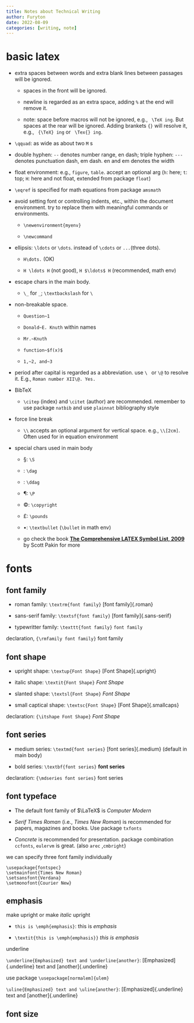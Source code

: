 ```yaml
---
title: Notes about Technical Writing
author: Furyton
date: 2022-08-09
categories: [writing, note]
---
```


# basic latex

-   extra spaces between words and extra blank lines between passages
    will be ignored.

    -   spaces in the front will be ignored.

    -   newline is regarded as an extra space, adding `%` at the end
        will remove it.

    -   note: space before macros will not be ignored, e.g.,
        ` \TeX ing`. But spaces at the rear will be ignored. Adding
        brankets `{}` will resolve it, e.g., ` {\TeX} ing` or
        ` \Tex{} ing`.

-   `\qquad`: as wide as about two `M` s

-   double hyphen: `--` denotes number range, en dash; triple hyphen:
    `---` denotes punctuation dash, em dash. en and em denotes the width

-   float environment: e.g., `figure`, `table`. accept an optional arg
    (`h`: here; `t`: top; `H`: here and not float, extended from package
    `float`)

-   `\eqref` is specified for math equations from package `amsmath`

-   avoid setting font or controlling indents, etc., within the document
    environment. try to replace them with meaningful commands or
    environments.

    -   `\newenvironment{myenv}`

    -   `\newcommand`

-   ellipsis: `\ldots` or `\dots`. instead of `\cdots` or `...`(three
    dots).

    -   `H\dots.` (OK)

    -   `H \ldots H` (not good), `H $\ldots$ H` (recommended, math env)

-   escape chars in the main body.

    -   `\_` for `_`; `\textbackslash` for `\`

-   non-breakable space.

    -   `Question~1`

    -   `Donald~E. Knuth` within names

    -   `Mr.~Knuth`

    -   `function~$f(x)$`

    -   `1,~2, and~3`

-   period after capital is regarded as a abbreviation. use `\ ` or `\@`
    to resolve it. E.g., `Roman number XII\@. Yes.`

-   BibTeX

    -   `\citep` (index) and `\citet` (author) are recommended. remember
        to use package `natbib` and use `plainnat` bibliography style

-   force line break

    -   `\\` accepts an optional argument for vertical space. e.g.,
        `\\[2cm]`. Often used for in equation environment

-   special chars used in main body

    -   §: `\S`

    -   : `\dag`

    -   : `\ddag`

    -   ¶: `\P`

    -   ©: `\copyright`

    -   £: `\pounds`

    -   $\bullet$: `\textbullet` (`\bullet` in math env)

    -   go check the book [**The Comprehensive LATEX Symbol List,
        2009**](/www/The-Comprehensive-LATEX-Symbol-List.pdf) by
        Scott Pakin for more

# fonts

## font family

-   roman family: `\textrm{font family}` [font family]{.roman}

-   sans-serif family: `\textsf{font family}` [font family]{.sans-serif}

-   typewritter family: `\texttt{font family}` `font family`

declaration, `{\rmfamily font family}` font family

## font shape

-   upright shape: `\textup{Font Shape}` [Font Shape]{.upright}

-   italic shape: `\textit{Font Shape}` *Font Shape*

-   slanted shape: `\textsl{Font Shape}` *Font Shape*

-   small captical shape: `\textsc{Font Shape}` [Font Shape]{.smallcaps}

declaration: `{\itshape Font Shape}` *Font Shape*

## font series

-   medium series: `\textmd{font series}` [font series]{.medium}
    (default in main body)

-   bold series: `\textbf{font series}` **font series**

declaration: `{\mdseries font series}` font series

## font typeface

-   The default font family of $\LaTeX$ is *Computer Modern*

-   *Serif Times Roman* (i.e., *Times New Roman*) is recommended for
    papers, magazines and books. Use package `txfonts`

-   *Concrete* is recommended for presentation. package combination
    `ccfonts`, `eulervm` is great. (also `arec` ,`cmbright`)

we can specify three font family individually

    \usepackage{fontspec}
    \setmainfont{Times New Roman}
    \setsansfont{Verdana}
    \setmonofont{Courier New}

## emphasis

make upright or make *italic* upright

-   `this is \emph{emphasis}`: this is *emphasis*

-   `\textit{this is \emph{emphasis}}` *this is *emphasis**

underline

`\underline{Emphasized} text and \underline{another}`:
[Emphasized]{.underline} text and [another]{.underline}

use package `\usepackage[normalem]{ulem}`

`\uline{Emphasized} text and \uline{another}`: [Emphasized]{.underline}
text and [another]{.underline}

## font size

